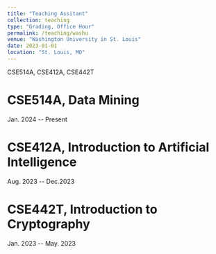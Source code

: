 ```yaml
---
title: "Teaching Assitant"
collection: teaching
type: "Grading, Office Hour"
permalink: /teaching/washu
venue: "Washington University in St. Louis"
date: 2023-01-01
location: "St. Louis, MO"
---
```


CSE514A, CSE412A, CSE442T

CSE514A, Data Mining
======
Jan. 2024 -- Present

CSE412A, Introduction to Artificial Intelligence
======
Aug. 2023 -- Dec.2023

CSE442T, Introduction to Cryptography
======
Jan. 2023 -- May. 2023
